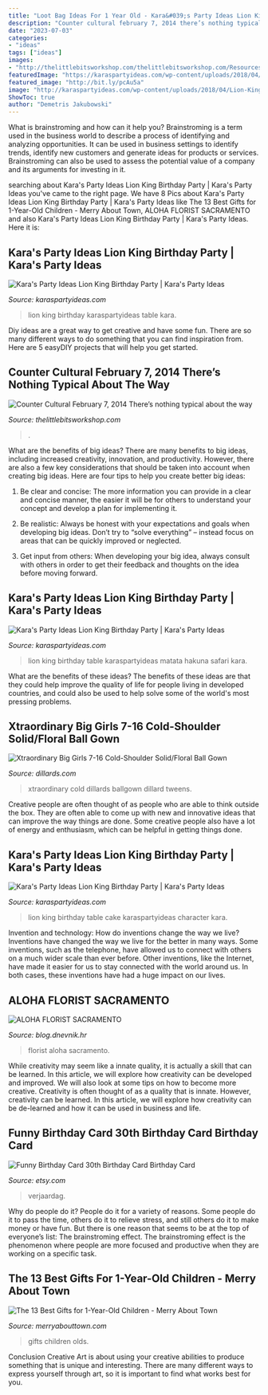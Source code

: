 ```yaml
---
title: "Loot Bag Ideas For 1 Year Old - Kara&#039;s Party Ideas Lion King Birthday Party"
description: "Counter cultural february 7, 2014 there’s nothing typical about the way"
date: "2023-07-03"
categories:
- "ideas"
tags: ["ideas"]
images:
- "http://thelittlebitsworkshop.com/thelittlebitsworkshop.com/Resources/Archive_files/shapeimage_7.png"
featuredImage: "https://karaspartyideas.com/wp-content/uploads/2018/04/Lion-King-Birthday-Party-via-Karas-Party-Ideas-KarasPartyIdeas.com14.jpeg"
featured_image: "http://bit.ly/pcAu5a"
image: "http://karaspartyideas.com/wp-content/uploads/2018/04/Lion-King-Birthday-Party-via-Karas-Party-Ideas-KarasPartyIdeas.com18.jpeg"
ShowToc: true
author: "Demetris Jakubowski"
---
```



What is brainstroming and how can it help you?
Brainstroming is a term used in the business world to describe a process of identifying and analyzing opportunities. It can be used in business settings to identify trends, identify new customers and generate ideas for products or services. Brainstroming can also be used to assess the potential value of a company and its arguments for investing in it.

	

		
searching about Kara&#039;s Party Ideas Lion King Birthday Party | Kara&#039;s Party Ideas you've came to the right page. We have 8 Pics about Kara&#039;s Party Ideas Lion King Birthday Party | Kara&#039;s Party Ideas like The 13 Best Gifts for 1-Year-Old Children - Merry About Town, ALOHA FLORIST SACRAMENTO and also Kara&#039;s Party Ideas Lion King Birthday Party | Kara&#039;s Party Ideas. Here it is:
		
    
## Kara&#039;s Party Ideas Lion King Birthday Party | Kara&#039;s Party Ideas

<img loading=lazy src="http://karaspartyideas.com/wp-content/uploads/2018/04/Lion-King-Birthday-Party-via-Karas-Party-Ideas-KarasPartyIdeas.com18.jpeg" onerror="this.onerror=null;this.src='https://tse3.mm.bing.net/th?id=OIP.mdrzJxb5uSVqTRwMQD7NowHaLH&amp;pid=15.1';" alt="Kara&#039;s Party Ideas Lion King Birthday Party | Kara&#039;s Party Ideas">

_Source: karaspartyideas.com_

>lion king birthday karaspartyideas table kara. 

	

Diy ideas are a great way to get creative and have some fun. There are so many different ways to do something that you can find inspiration from. Here are 5 easyDIY projects that will help you get started.

    
## Counter Cultural February 7, 2014 There’s Nothing Typical About The Way

<img loading=lazy src="http://thelittlebitsworkshop.com/thelittlebitsworkshop.com/Resources/Archive_files/shapeimage_7.png" onerror="this.onerror=null;this.src='https://tse2.mm.bing.net/th?id=OIP.KmZSq56V7Wb32lXm8bLbOwAAAA&amp;pid=15.1';" alt="Counter Cultural February 7, 2014 There’s nothing typical about the way">

_Source: thelittlebitsworkshop.com_

>. 

	

What are the benefits of big ideas?
There are many benefits to big ideas, including increased creativity, innovation, and productivity. However, there are also a few key considerations that should be taken into account when creating big ideas. Here are four tips to help you create better big ideas:
1. Be clear and concise: The more information you can provide in a clear and concise manner, the easier it will be for others to understand your concept and develop a plan for implementing it.

2. Be realistic: Always be honest with your expectations and goals when developing big ideas. Don’t try to “solve everything” – instead focus on areas that can be quickly improved or neglected.

3. Get input from others: When developing your big idea, always consult with others in order to get their feedback and thoughts on the idea before moving forward.

    
## Kara&#039;s Party Ideas Lion King Birthday Party | Kara&#039;s Party Ideas

<img loading=lazy src="https://karaspartyideas.com/wp-content/uploads/2018/04/Lion-King-Birthday-Party-via-Karas-Party-Ideas-KarasPartyIdeas.com26.jpeg" onerror="this.onerror=null;this.src='https://tse4.mm.bing.net/th?id=OIP.nPC8eUtp3oCpDiMmfhpEawHaLH&amp;pid=15.1';" alt="Kara&#039;s Party Ideas Lion King Birthday Party | Kara&#039;s Party Ideas">

_Source: karaspartyideas.com_

>lion king birthday table karaspartyideas matata hakuna safari kara. 

	

What are the benefits of these ideas?
The benefits of these ideas are that they could help improve the quality of life for people living in developed countries, and could also be used to help solve some of the world's most pressing problems.

    
## Xtraordinary Big Girls 7-16 Cold-Shoulder Solid/Floral Ball Gown

<img loading=lazy src="https://dimg.dillards.com/is/image/DillardsZoom/zoom/xtraordinary-big-girls-7-16-cold-shoulder-solidfloral-ballgown/00000000_zi_d9195ec4-0ddb-4527-ac75-77ea1e0d0747.jpg" onerror="this.onerror=null;this.src='https://tse2.mm.bing.net/th?id=OIP.VUkR5kTDb4Ismy3CF66D5AHaIl&amp;pid=15.1';" alt="Xtraordinary Big Girls 7-16 Cold-Shoulder Solid/Floral Ball Gown">

_Source: dillards.com_

>xtraordinary cold dillards ballgown dillard tweens. 

	

Creative people are often thought of as people who are able to think outside the box. They are often able to come up with new and innovative ideas that can improve the way things are done. Some creative people also have a lot of energy and enthusiasm, which can be helpful in getting things done.

    
## Kara&#039;s Party Ideas Lion King Birthday Party | Kara&#039;s Party Ideas

<img loading=lazy src="https://karaspartyideas.com/wp-content/uploads/2018/04/Lion-King-Birthday-Party-via-Karas-Party-Ideas-KarasPartyIdeas.com14.jpeg" onerror="this.onerror=null;this.src='https://tse1.mm.bing.net/th?id=OIP.kYqcPLwZRbXKffw1HP7IYgHaLH&amp;pid=15.1';" alt="Kara&#039;s Party Ideas Lion King Birthday Party | Kara&#039;s Party Ideas">

_Source: karaspartyideas.com_

>lion king birthday table cake karaspartyideas character kara. 

	

Invention and technology: How do inventions change the way we live?
Inventions have changed the way we live for the better in many ways. Some inventions, such as the telephone, have allowed us to connect with others on a much wider scale than ever before. Other inventions, like the Internet, have made it easier for us to stay connected with the world around us. In both cases, these inventions have had a huge impact on our lives.

    
## ALOHA FLORIST SACRAMENTO

<img loading=lazy src="http://bit.ly/pcAu5a" onerror="this.onerror=null;this.src='https://tse1.mm.bing.net/th?id=OIP.EzBhebizNEl-U1fLw8aUOQAAAA&amp;pid=15.1';" alt="ALOHA FLORIST SACRAMENTO">

_Source: blog.dnevnik.hr_

>florist aloha sacramento. 

	

While creativity may seem like a innate quality, it is actually a skill that can be learned. In this article, we will explore how creativity can be developed and improved. We will also look at some tips on how to become more creative.
Creativity is often thought of as a quality that is innate. However, creativity can be learned. In this article, we will explore how creativity can be de-learned and how it can be used in business and life.

    
## Funny Birthday Card 30th Birthday Card Birthday Card

<img loading=lazy src="https://img1.etsystatic.com/156/0/7825232/il_fullxfull.1145874911_gv8o.jpg" onerror="this.onerror=null;this.src='https://tse1.mm.bing.net/th?id=OIP.tj_GH0zRIkwCE3aLhpTJmgHaFj&amp;pid=15.1';" alt="Funny Birthday Card 30th Birthday Card Birthday Card">

_Source: etsy.com_

>verjaardag. 

	

Why do people do it?
People do it for a variety of reasons. Some people do it to pass the time, others do it to relieve stress, and still others do it to make money or have fun. But there is one reason that seems to be at the top of everyone’s list: The brainstroming effect. The brainstroming effect is the phenomenon where people are more focused and productive when they are working on a specific task.

    
## The 13 Best Gifts For 1-Year-Old Children - Merry About Town

<img loading=lazy src="https://merryabouttown.com/wp-content/uploads/2019/07/The-13-Best-Gifts-for-1-Year-Old-Children.jpg" onerror="this.onerror=null;this.src='https://tse3.mm.bing.net/th?id=OIP.UTKQivBjPq1PtG-y7NHoNQHaLG&amp;pid=15.1';" alt="The 13 Best Gifts for 1-Year-Old Children - Merry About Town">

_Source: merryabouttown.com_

>gifts children olds. 

	

Conclusion
Creative Art is about using your creative abilities to produce something that is unique and interesting. There are many different ways to express yourself through art, so it is important to find what works best for you.


